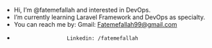 - Hi, I’m @fatemefallah and interested in DevOps.
- I’m currently learning Laravel Framework and DevOps as specialty.
- You can reach me by: Gmail: Fatemefallah99@gmail.com 
-                      Linkedin: /fatemefallah
<!---
fatemefallah/fatemefallah is a ✨ special ✨ repository because its `README.md` (this file) appears on your GitHub profile.
You can click the Preview link to take a look at your changes.
--->
